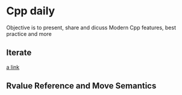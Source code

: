 # Cpp daily 
Objective is to present, share and dicuss Modern Cpp features, best practice and more

## Iterate
[a link](https://github.com/gaelmoccand/Cpp-Daily/blob/develop/iterate/README.md)

## Rvalue Reference and Move Semantics

